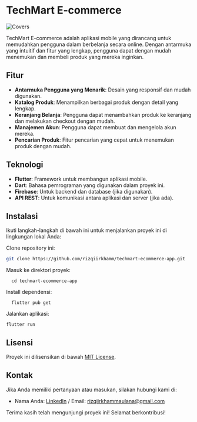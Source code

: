# TechMart E-commerce

![Covers](https://github.com/user-attachments/assets/1bf51f49-907a-48b8-b035-716b2963e081)

TechMart E-commerce adalah aplikasi mobile yang dirancang untuk memudahkan pengguna dalam berbelanja secara online. Dengan antarmuka yang intuitif dan fitur yang lengkap, pengguna dapat dengan mudah menemukan dan membeli produk yang mereka inginkan.

## Fitur

- **Antarmuka Pengguna yang Menarik**: Desain yang responsif dan mudah digunakan.
- **Katalog Produk**: Menampilkan berbagai produk dengan detail yang lengkap.
- **Keranjang Belanja**: Pengguna dapat menambahkan produk ke keranjang dan melakukan checkout dengan mudah.
- **Manajemen Akun**: Pengguna dapat membuat dan mengelola akun mereka.
- **Pencarian Produk**: Fitur pencarian yang cepat untuk menemukan produk dengan mudah.

## Teknologi

- **Flutter**: Framework untuk membangun aplikasi mobile.
- **Dart**: Bahasa pemrograman yang digunakan dalam proyek ini.
- **Firebase**: Untuk backend dan database (jika digunakan).
- **API REST**: Untuk komunikasi antara aplikasi dan server (jika ada).

## Instalasi

Ikuti langkah-langkah di bawah ini untuk menjalankan proyek ini di lingkungan lokal Anda:

Clone repository ini:

   ```bash
   git clone https://github.com/rizqiirkhamm/techmart-ecommerce-app.git
```

Masuk ke direktori proyek:
  ```
    cd techmart-ecommerce-app
  ```

Install dependensi:
  ```
    flutter pub get
  ```

Jalankan aplikasi:
   ```
   flutter run
   ```
    
## Lisensi

Proyek ini dilisensikan di bawah [MIT License](LICENSE).

## Kontak

Jika Anda memiliki pertanyaan atau masukan, silakan hubungi kami di:

- Nama Anda: [LinkedIn](https://www.linkedin.com/in/rizqi-irkham-maulana/) / Email: [rizqiirkhammaulana@gmail.com](mailto:rizqiirkhammaulana@gmail.com)

Terima kasih telah mengunjungi proyek ini! Selamat berkontribusi!


